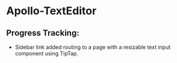 # Apollo-TextEditor

## Progress Tracking:
- Sidebar link added routing to a page with a resizable text input component using TipTap.
